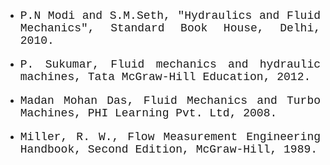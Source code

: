<ul>
     <li><p style="font-family:courier new,courier,monospace; font-size:18px; text-align:justify;"> P.N Modi and S.M.Seth, "Hydraulics and Fluid Mechanics", Standard Book House, Delhi, 2010.</p></li>
     <li><p style="font-family:courier new,courier,monospace; font-size:18px;  text-align:justify;"> P. Sukumar, Fluid mechanics and hydraulic machines, Tata McGraw-Hill Education, 2012.</p> </li>
     <li><p style="font-family:courier new,courier,monospace; font-size:18px;  text-align:justify;"> Madan Mohan Das, Fluid Mechanics and Turbo Machines, PHI Learning Pvt. Ltd, 2008.</p></li>
     <li><p style="font-family:courier new,courier,monospace; font-size:18px;  text-align:justify;"> Miller, R. W., Flow Measurement Engineering Handbook, Second Edition, McGraw-Hill, 1989.</p></li>
</ul>
